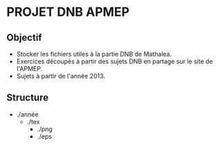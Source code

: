 # PROJET DNB APMEP

## Objectif

* Stocker les fichiers utiles à la partie DNB de Mathalea.
* Exercices découpés à partir des sujets DNB en partage sur le site de l'APMEP.
* Sujets à partir de l'année 2013.

    
## Structure

* ./année
    * ./tex
        * ./png
        * ./eps